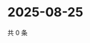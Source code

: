 # 2025-08-25

共 0 条

<!-- BEGIN ZHIHUQUESTIONS -->
<!-- 最后更新时间 Mon Aug 25 2025 16:17:15 GMT+0800 (China Standard Time) -->

<!-- END ZHIHUQUESTIONS -->
